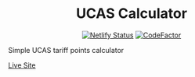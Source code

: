 <h1 align="center">UCAS Calculator</h1>

<p align="center"><a href="https://app.netlify.com/sites/ucas-points-calculator/deploys"><img src="https://api.netlify.com/api/v1/badges/e401f9a6-a4ef-451e-9545-97377177df66/deploy-status" alt="Netlify Status"></a> <a href="https://www.codefactor.io/repository/github/matthewkayne/ucas-calcultator"><img src="https://www.codefactor.io/repository/github/matthewkayne/ucas-calcultator/badge" alt="CodeFactor" /></a></p>

Simple UCAS tariff points calculator

[Live Site](https://ucas-points-calculator.netlify.app)
